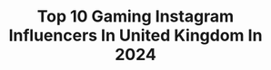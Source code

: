 ---
title: Top 10 Gaming Instagram Influencers In United Kingdom In 2024
description: >-
  Find top gaming Instagram influencers in United Kingdom in 2024. Most popular hashtags: #gaming #gamer #gamingroom #gamingcommunity.
platform: Instagram
hits: 192
text_top: Analyze the most popular Instagram accounts on inBeat.
text_bottom: Our search engine aggregates 192 Instagram influencers like this in United Kingdom for you to collaborate.
profiles:
  - username: "leahviathan"
    fullname: >-
      Leah Alexandra
    bio: >-
      video game streamer, gaming presenter, voice over, tattoo and metal aficionado. business: zach@intalentdigital.com London, UK
    location: "United Kingdom"
    followers: 25190
    engagement: 493
    commentsToLikes: 0.014922
    id: ck6tvurspoe660j71tbriuci6
    verified: false
    hashtags: "#lilithandco, #ad, #diabloiv, #docmartens"
  - username: "lauracavehome"
    fullname: >-
      Laura | Colourful Interiors | DIY | Upcycling | Styling
    bio: >-
      ⚡️Adding colour to our once grey home ⚡️Mixing new and preloved ⚡️Next project: Gaming room ⚡️Small biz: @lauracavedesign 📧 lauracavehome@yahoo.com
    location: "United Kingdom"
    followers: 39793
    engagement: 1996
    commentsToLikes: 0.155459
    id: ck5hpuy85s0bh0i111fxrc3m1
    verified: false
    hashtags: "#postitfortheaesthetic, #upcycle, #glowupmypad, #yellowsofa"
  - username: "chunksmedia"
    fullname: >-
      
    bio: >-
      A marketing agency made for brands & creators in the gaming and technology industry. 🎮 📫 Contact: contact@chunksmedia.com
    location: "United Kingdom"
    followers: 59725
    engagement: 10150
    commentsToLikes: 0.017641
    id: ckf5rj1tdcudz0j23a0y166ff
    verified: false
    hashtags: "#gamingroom, #gamingsetups, #rgblights, #pccase"
  - username: "hermantommeraas"
    fullname: >-
      𝐇𝐄𝐑𝐌𝐀𝐍 𝐓𝐎𝐌𝐌𝐄𝐑𝐀𝐀𝐒
    bio: >-
      Nightmare and LEAVE out now! Ragnarok s3 Business: ht@00nation.com Gaming:@zerozeronation💔
    location: "United Kingdom"
    followers: 1941338
    engagement: 552
    commentsToLikes: 0.004073
    id: ck5cd5qx2il3q0i11npic6blc
    verified: true
    hashtags: "#worldrefugeeday, #wrd, #ittakesaworld, #worldvision"
  - username: "stermy"
    fullname: >-
      Alessandro Avallone
    bio: >-
      STERMY🇮🇹 🥇Professional Gamer & World Champion ⚔️Co-founder @faceitcom 📍London/Los Angeles/Italy 🎮Gaming is my lifestyle 📲#stermy
    location: "United Kingdom"
    followers: 19276
    engagement: 934
    commentsToLikes: 0.016078
    id: ckapbwr391ktm0i78og1qnzey
    verified: true
    hashtags: "#esport, #startup, #ikeafestival, #ikeagaming"
  - username: "stephanienneoma_"
    fullname: >-
      Stephanie
    bio: >-
      Gaming/Entertainment CEO/Founder: @nnesaga CEO/Co-Founder: @ionagency_ Co-producer: @ggnievents MGMT: management@nnesaga.co.uk As seen in: @forbes
    location: "United Kingdom"
    followers: 4329
    engagement: 630
    commentsToLikes: 0.089680
    id: ckzh950s4efac0j23ci402we6
    verified: false
    hashtags: "#nbaparis, #nba2k23, #nnesaga, #psg"
  - username: "virtualrealityoasis"
    fullname: >-
      Virtual Reality Oasis YouTube
    bio: >-
      Lover of all things gaming and tech / VR YouTube content creator 😎 contact@virtualrealityoasis.com for business #VR #VirtualReality #OculusRift
    location: "United Kingdom"
    followers: 23233
    engagement: 379
    commentsToLikes: 0.030996
    id: ck0u9sngaaiu90i19e72vhewu
    verified: false
    hashtags: "#psvr2, #oculusquest, #ps5, #tech"
  - username: "a7h.youtube"
    fullname: >-
      A7H
    bio: >-
      Gaming | Gaming Tech Photography and Videography 👑 Official Member @royalty.rgb 👑 Sneak Affiliate @sneakenergy DM/Email for Business Enquiries 👇🏼
    location: "United Kingdom"
    followers: 25868
    engagement: 346
    commentsToLikes: 0.110417
    id: clnrydpouewp20j08inqe7ub5
    verified: false
    hashtags: "#beautyoftechnology, #photography, #gamingroom, #setupinspiration"
  - username: "amy_motheringarainbow"
    fullname: >-
      Amy Phillips
    bio: >-
      Wife & Mummy 👼🏼 Jason 🌈 Ellie 🐈 Cider 🎉Follow us for #parenting #lifestyle #gaming and #realhome content 🌸 Shropshire, UK 🌟 DM/Email to collaborate
    location: "United Kingdom"
    followers: 24816
    engagement: 333
    commentsToLikes: 0.018560
    id: cl2y28p83vqrg0i23c0jqicit
    verified: false
    hashtags: "#thisdelightfullife, #tiredmumsclub, #daysofsimpleandslow, #activitiesforkids"
  - username: "gregorygaige"
    fullname: >-
      Gregory George
    bio: >-
      🛍 Lifestyle & Entertainment 🎭 🍿 Film & Gaming 🎮 🏳️‍🌈 Queer Culture & #LGBTQ
    location: "United Kingdom"
    followers: 35278
    engagement: 274
    commentsToLikes: 0.021611
    id: ck8t2kol1zstp0j78arjxv616
    verified: true
    hashtags: "#lgbt, #gaylondoner, #gay, #lgbtq"
---